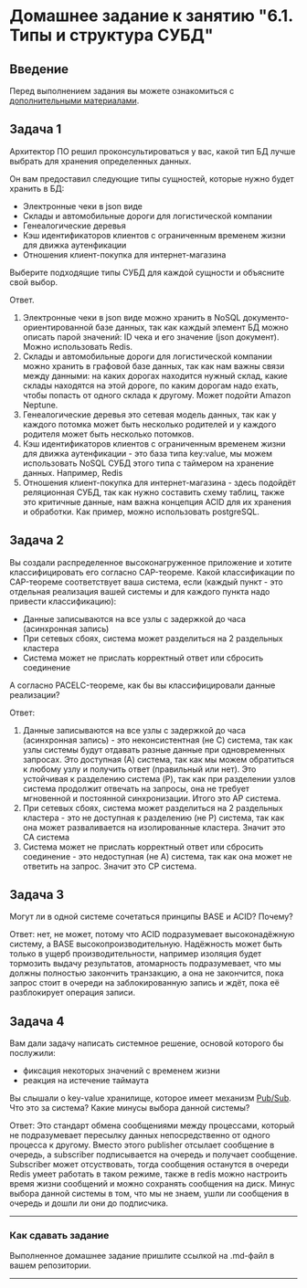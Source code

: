 # Домашнее задание к занятию "6.1. Типы и структура СУБД"

## Введение

Перед выполнением задания вы можете ознакомиться с 
[дополнительными материалами](https://github.com/netology-code/virt-homeworks/tree/master/additional/README.md).

## Задача 1

Архитектор ПО решил проконсультироваться у вас, какой тип БД 
лучше выбрать для хранения определенных данных.

Он вам предоставил следующие типы сущностей, которые нужно будет хранить в БД:

- Электронные чеки в json виде
- Склады и автомобильные дороги для логистической компании
- Генеалогические деревья
- Кэш идентификаторов клиентов с ограниченным временем жизни для движка аутенфикации
- Отношения клиент-покупка для интернет-магазина

Выберите подходящие типы СУБД для каждой сущности и объясните свой выбор.

Ответ.
1. Электронные чеки в json виде можно хранить в NoSQL документо-ориентированной базе данных, так как каждый элемент БД можно описать парой значений: ID чека и его значение (json документ). Можно использовать Redis.
2. Склады и автомобильные дороги для логистической компании можно хранить в графовой базе данных, так как нам важны связи между данными: на каких дорогах находится нужный склад, какие склады находятся на этой дороге, по каким дорогам надо ехать, чтобы попасть от одного склада к другому. Может подойти Amazon Neptune.
3. Генеалогические деревья это сетевая модель данных, так как у каждого потомка может быть несколько родителей и у каждого родителя может быть несколько потомков. 
4. Кэш идентификаторов клиентов с ограниченным временем жизни для движка аутенфикации - это база типа key:value, мы можем использовать NoSQL СУБД этого типа с таймером на хранение данных. Например, Redis
5. Отношения клиент-покупка для интернет-магазина - здесь подойдёт реляционная СУБД, так как нужно составить схему таблиц, также это критичные данные, нам важна концепция ACID для их хранения и обработки. Как пример, можно использовать postgreSQL.

## Задача 2

Вы создали распределенное высоконагруженное приложение и хотите классифицировать его согласно 
CAP-теореме. Какой классификации по CAP-теореме соответствует ваша система, если 
(каждый пункт - это отдельная реализация вашей системы и для каждого пункта надо привести классификацию):

- Данные записываются на все узлы с задержкой до часа (асинхронная запись)
- При сетевых сбоях, система может разделиться на 2 раздельных кластера
- Система может не прислать корректный ответ или сбросить соединение

А согласно PACELC-теореме, как бы вы классифицировали данные реализации?

Ответ:
1. Данные записываются на все узлы с задержкой до часа (асинхронная запись) - это неконсистентная (не C) система, так как узлы системы будут отдавать разные данные при одновременных запросах. Это доступная (А) система, так как мы можем обратиться к любому узлу и получить ответ (правильный или нет). Это устойчивая к разделению система (P), так как при разделении узлов система продолжит отвечать на запросы, она не требует мгновенной и постоянной синхронизации. Итого это AP система.
2. При сетевых сбоях, система может разделиться на 2 раздельных кластера - это не доступная к разделению (не P) система, так как она может разваливается на изолированные кластера. Значит это CA система
3. Система может не прислать корректный ответ или сбросить соединение - это недоступная (не А) система, так как она может не ответить на запрос. Значит это CP система.

## Задача 3

Могут ли в одной системе сочетаться принципы BASE и ACID? Почему?

Ответ: нет, не может, потому что ACID подразумевает высоконадёжную систему, а BASE высокопроизводительную. Надёжность может быть только в ущерб производительности, например изоляция будет тормозить выдачу результатов, атомарность подразумевает, что мы должны полностью закончить транзакцию, а она не закончится, пока запрос стоит в очереди на заблокированную запись и ждёт, пока её разблокирует операция записи.


## Задача 4

Вам дали задачу написать системное решение, основой которого бы послужили:

- фиксация некоторых значений с временем жизни
- реакция на истечение таймаута

Вы слышали о key-value хранилище, которое имеет механизм [Pub/Sub](https://habr.com/ru/post/278237/). 
Что это за система? Какие минусы выбора данной системы?

Ответ:
Это стандарт обмена сообщениями между процессами, который не подразумевает пересылку данных непосредственно от одного процесса к другому. Вместо этого publisher отсылает сообщение в очередь, а subscriber подписывается на очередь и получает сообщение. Subscriber может отсуствовать, тогда сообщения останутся в очереди Redis умеет работать в таком режиме, также в redis можно настроить время жизни сообщений и можно сохранять сообщения на диск. Минус выбора данной системы в том, что мы не знаем, ушли ли сообщения в очередь и дошли ли они до подписчика.

---

### Как cдавать задание

Выполненное домашнее задание пришлите ссылкой на .md-файл в вашем репозитории.

---
